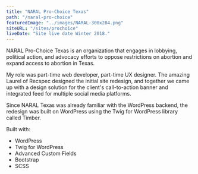 ```yaml
---
title: "NARAL Pro-Choice Texas"
path: "/naral-pro-choice"
featuredImage: "../images/NARAL-300x284.png"
siteURL: "/sites/prochoice"
liveDate: "Site live date Winter 2018."
---
```


NARAL Pro-Choice Texas is an organization that engages in lobbying, political action, and advocacy efforts to oppose restrictions on abortion and expand access to abortion in Texas.

My role was part-time web developer, part-time UX designer. The amazing Laurel of Recspec designed the initial site redesign, and together we came up with a design solution for the client's call-to-action banner and integrated feed for multiple social media platforms.

Since NARAL Texas was already familiar with the WordPress backend, the redesign was built on WordPress using the Twig for WordPress library called Timber.

Built with:

- WordPress
- Twig for WordPress
- Advanced Custom Fields
- Bootstrap
- SCSS
